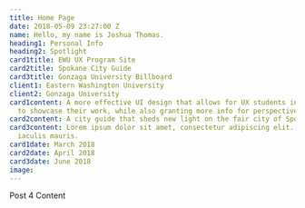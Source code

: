 ```yaml
---
title: Home Page
date: 2018-05-09 23:27:00 Z
name: Hello, my name is Joshua Thomas.
heading1: Personal Info
heading2: Spotlight
card1title: EWU UX Program Site
card2title: Spokane City Guide
card3title: Gonzaga University Billboard
client1: Eastern Washington University
client2: Gonzaga University
card1content: A more effective UI design that allows for UX students in the program
  to showcase their work, while also granting more info for perspective students.
card2content: A city guide that sheds new light on the fair city of Spokane.
card3content: Lorem ipsum dolor sit amet, consectetur adipiscing elit. Phasellus nec
  iaculis mauris.
card1date: March 2018
card2date: April 2018
card3date: June 2018
image: 
---
```


Post 4 Content